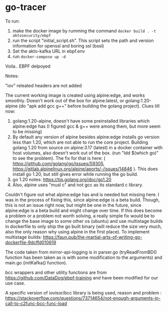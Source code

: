 # go-tracer

To run:
1. make the docker image by rumming the command ```docker build . -t aktosecurity/ebpf```
2. run the script "initial_script.sh". This script sets the path and version information for openssl and boring ssl (bssl)
3. Set the akto-kafka URL in ebpf.env
4. run ```docker-compose up -d```

Voila.. EBPF delpoyed

Notes:

"iov" releated headers are not added 

The current working image is created using alpine:edge, and works smoothly. 
Doesn't work out of the box for alpine:latest, or golang:1.20-alpine (do "apk add gcc g++" before building the golang project). 
Clues till now: 
1. golang:1.20-alpine, doesn't have some preinstalled libraries which alpine:edge has (I figured gcc & g++ were among them, but more seem to be missing)
2. By default any version of alpine besides alpine:edge installs go version less than 1.20, which are not able to run the core project. Building golang 1.20 from source on alpine:3.17 (latest) in a docker container with host volumes, also doesn't work out of the box. (run "ldd $(which go)" to see the problem). The fix for that is here: ( https://github.com/golang/go/issues/59305, https://gitlab.alpinelinux.org/alpine/aports/-/issues/14846 ). This does install go 1.20, but still gives error while running the go build. 
3. go 1.20 notes: https://tip.golang.org/doc/go1.20
4. Also, alpine uses "musl c" and not gcc as its standard c library.

Couldn't figure out what alpine:edge has and is needed but missing here. I was in the process of fixing this, since alpine:edge is a beta build. Though, this is not an issue right now, but might be one in the future, since alpine:edge is a beta build and might change over time.
If this does become a problem or a problem not worth solving, a really simple fix would be to change the base image to some other os (ubuntu) and use  multistage builds in dockerfile to only ship the go built binary (will reduce the size very much, also the only reason why using alpine in the first place). To implement multistage builds: https://faun.pub/the-martial-arts-of-writing-go-dockerfile-9dcffd010619

The code taken from mirror-api-logging is in parser.go (tryReadFromBD() function has been taken as is with some modification to the arguments) and main.go (initKafka() function).

bcc wrappers and other utility functions are from https://github.com/DataDog/ebpf-training and have been modified for our use case.

A specific version of iovisor/bcc library is being used, reason and problem : https://stackoverflow.com/questions/73714654/not-enough-arguments-in-call-to-c2func-bcc-func-load
